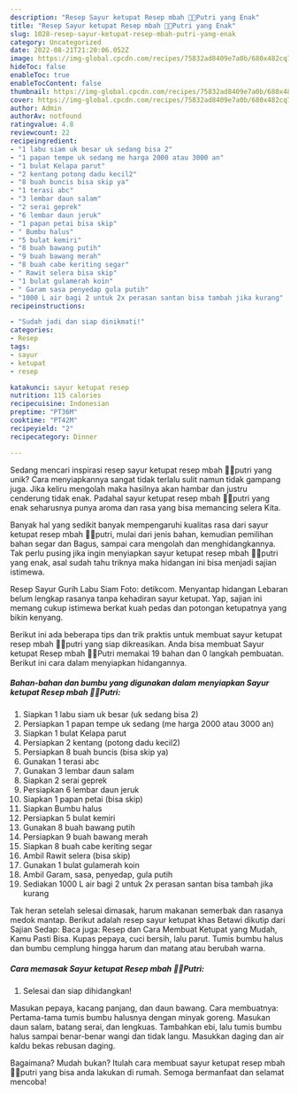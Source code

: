 ```yaml
---
description: "Resep Sayur ketupat Resep mbah 👸👑Putri yang Enak"
title: "Resep Sayur ketupat Resep mbah 👸👑Putri yang Enak"
slug: 1028-resep-sayur-ketupat-resep-mbah-putri-yang-enak
category: Uncategorized
date: 2022-08-21T21:20:06.052Z
image: https://img-global.cpcdn.com/recipes/75832ad8409e7a0b/680x482cq70/sayur-ketupat-resep-mbah-putri-foto-resep-utama.jpg
hideToc: false
enableToc: true
enableTocContent: false
thumbnail: https://img-global.cpcdn.com/recipes/75832ad8409e7a0b/680x482cq70/sayur-ketupat-resep-mbah-putri-foto-resep-utama.jpg
cover: https://img-global.cpcdn.com/recipes/75832ad8409e7a0b/680x482cq70/sayur-ketupat-resep-mbah-putri-foto-resep-utama.jpg
author: Admin
authorAv: notfound
ratingvalue: 4.8
reviewcount: 22
recipeingredient:
- "1 labu siam uk besar uk sedang bisa 2"
- "1 papan tempe uk sedang me harga 2000 atau 3000 an"
- "1 bulat Kelapa parut"
- "2 kentang potong dadu kecil2"
- "8 buah buncis bisa skip ya"
- "1 terasi abc"
- "3 lembar daun salam"
- "2 serai geprek"
- "6 lembar daun jeruk"
- "1 papan petai bisa skip"
- " Bumbu halus"
- "5 bulat kemiri"
- "8 buah bawang putih"
- "9 buah bawang merah"
- "8 buah cabe keriting segar"
- " Rawit selera bisa skip"
- "1 bulat gulamerah koin"
- " Garam sasa penyedap gula putih"
- "1000 L air bagi 2 untuk 2x perasan santan bisa tambah jika kurang"
recipeinstructions:

- "Sudah jadi dan siap dinikmati!"
categories:
- Resep
tags:
- sayur
- ketupat
- resep

katakunci: sayur ketupat resep 
nutrition: 115 calories
recipecuisine: Indonesian
preptime: "PT36M"
cooktime: "PT42M"
recipeyield: "2"
recipecategory: Dinner

---
```





Sedang mencari inspirasi resep sayur ketupat resep mbah 👸👑putri yang unik? Cara menyiapkannya sangat tidak terlalu sulit namun tidak gampang juga. Jika keliru mengolah maka hasilnya akan hambar dan justru cenderung tidak enak. Padahal sayur ketupat resep mbah 👸👑putri yang enak seharusnya punya aroma dan rasa yang bisa memancing selera Kita.





Banyak hal yang sedikit banyak mempengaruhi kualitas rasa dari sayur ketupat resep mbah 👸👑putri, mulai dari jenis bahan, kemudian pemilihan bahan segar dan Bagus, sampai cara mengolah dan menghidangkannya. Tak perlu pusing jika ingin menyiapkan sayur ketupat resep mbah 👸👑putri yang enak,      asal sudah tahu triknya maka hidangan ini bisa menjadi sajian istimewa.














Resep Sayur Gurih Labu Siam Foto: detikcom. Menyantap hidangan Lebaran belum lengkap rasanya tanpa kehadiran sayur ketupat. Yap, sajian ini memang cukup istimewa berkat kuah pedas dan potongan ketupatnya yang bikin kenyang.






Berikut ini ada beberapa tips dan trik praktis untuk membuat sayur ketupat resep mbah 👸👑putri yang siap dikreasikan. Anda bisa membuat Sayur ketupat Resep mbah 👸👑Putri memakai 19 bahan dan 0 langkah pembuatan. Berikut ini cara dalam menyiapkan hidangannya.

<!--inarticleads1-->

##### Bahan-bahan dan bumbu yang digunakan dalam menyiapkan Sayur ketupat Resep mbah 👸👑Putri:

1. Siapkan 1 labu siam uk besar (uk sedang bisa 2)
1. Persiapkan 1 papan tempe uk sedang (me harga 2000 atau 3000 an)
1. Siapkan 1 bulat Kelapa parut
1. Persiapkan 2 kentang (potong dadu kecil2)
1. Persiapkan 8 buah buncis (bisa skip ya)
1. Gunakan 1 terasi abc
1. Gunakan 3 lembar daun salam
1. Siapkan 2 serai geprek
1. Persiapkan 6 lembar daun jeruk
1. Siapkan 1 papan petai (bisa skip)
1. Siapkan  Bumbu halus
1. Persiapkan 5 bulat kemiri
1. Gunakan 8 buah bawang putih
1. Persiapkan 9 buah bawang merah
1. Siapkan 8 buah cabe keriting segar
1. Ambil  Rawit selera (bisa skip)
1. Gunakan 1 bulat gulamerah koin
1. Ambil  Garam, sasa, penyedap, gula putih
1. Sediakan 1000 L air bagi 2 untuk 2x perasan santan bisa tambah jika kurang


Tak heran setelah selesai dimasak, harum makanan semerbak dan rasanya medok mantap. Berikut adalah resep sayur ketupat khas Betawi dikutip dari Sajian Sedap: Baca juga: Resep dan Cara Membuat Ketupat yang Mudah, Kamu Pasti Bisa. Kupas pepaya, cuci bersih, lalu parut. Tumis bumbu halus dan bumbu cemplung hingga harum dan matang atau berubah warna. 

<!--inarticleads2-->

##### Cara memasak Sayur ketupat Resep mbah 👸👑Putri:


1. Selesai dan siap dihidangkan!

Masukan pepaya, kacang panjang, dan daun bawang. Cara membuatnya: Pertama-tama tumis bumbu halusnya dengan minyak goreng. Masukan daun salam, batang serai, dan lengkuas. Tambahkan ebi, lalu tumis bumbu halus sampai benar-benar wangi dan tidak langu. Masukkan daging dan air kaldu bekas rebusan daging. 

Bagaimana? Mudah bukan? Itulah cara membuat sayur ketupat resep mbah 👸👑putri yang bisa anda lakukan di rumah. Semoga bermanfaat dan selamat mencoba!
